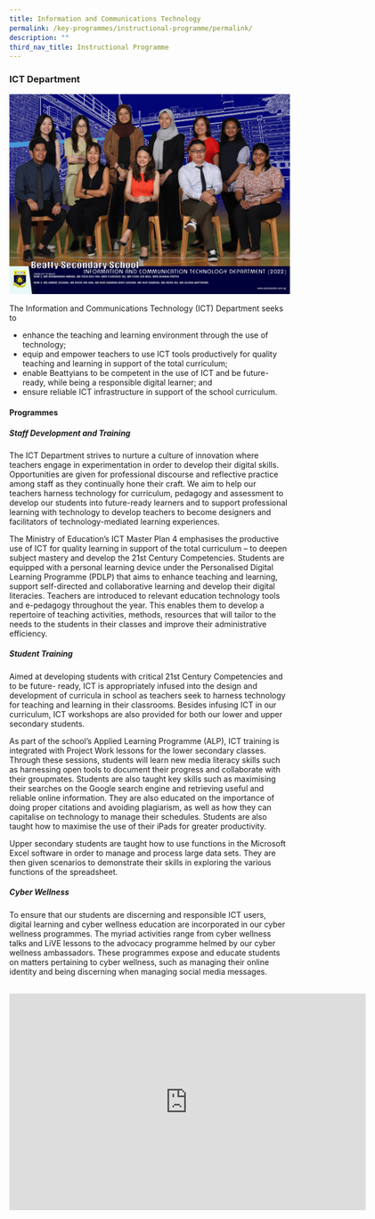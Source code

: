 ```yaml
---
title: Information and Communications Technology
permalink: /key-programmes/instructional-programme/permalink/
description: ""
third_nav_title: Instructional Programme
---
```

### ICT Department
![](/images/Our%20People/information%20and%20communication%20technology%20department%202.png)

The Information and Communications Technology (ICT) Department seeks to

-	enhance the teaching and learning environment through the use of technology;
-	equip and empower teachers to use ICT tools productively for quality teaching and learning in support of the total curriculum;
-	enable Beattyians to be competent in the use of ICT and be future-ready, while being a responsible digital learner; and
-	ensure reliable ICT infrastructure in support of the school curriculum.

#### **Programmes**

##### **Staff Development and Training**

The ICT Department strives to nurture a culture of innovation where teachers engage in experimentation in order to develop their digital skills. Opportunities are given for professional discourse and reflective practice among staff as they continually hone their craft. We aim to help our teachers harness technology for curriculum, pedagogy and assessment to develop our students into future-ready learners and to support professional learning with technology to develop teachers to become designers and facilitators of technology-mediated learning experiences.

The Ministry of Education’s ICT Master Plan 4 emphasises the productive use of ICT for quality learning in support of the total curriculum – to deepen subject mastery and develop the 21st Century Competencies. Students are equipped with a personal learning device under the Personalised Digital Learning Programme (PDLP) that aims to enhance teaching and learning, support self-directed and collaborative learning and develop their digital literacies. Teachers are introduced to relevant education technology tools and e-pedagogy throughout the year. This enables them to develop a repertoire of teaching activities, methods, resources that will tailor to the needs to the students in their classes and improve their administrative efficiency.

##### **Student Training**
Aimed at developing students with critical 21st Century Competencies and to be future- ready, ICT is appropriately infused into the design and development of curricula in school as teachers seek to harness technology for teaching and learning in their classrooms.
Besides infusing ICT in our curriculum, ICT workshops are also provided for both our lower and upper secondary students.

As part of the school’s Applied Learning Programme (ALP), ICT training is integrated with Project Work lessons for the lower secondary classes. Through these sessions, students will learn new media literacy skills such as harnessing open tools to document their progress and collaborate with their groupmates. Students are also taught key skills such as maximising their searches on the Google search engine and retrieving useful and reliable online information. They are also educated on the importance of doing proper citations and avoiding plagiarism, as well as how they can capitalise on technology to manage their schedules. Students are also taught how to maximise the use of their iPads for greater productivity.

Upper secondary students are taught how to use functions in the Microsoft Excel software in order to manage and process large data sets. They are then given scenarios to demonstrate their skills in exploring the various functions of the spreadsheet.

##### **Cyber Wellness**

To ensure that our students are discerning and responsible ICT users, digital learning and cyber wellness education are incorporated in our cyber wellness programmes. The myriad activities range from cyber wellness talks and LiVE lessons to the advocacy programme helmed by our cyber wellness ambassadors. These programmes expose and educate students on matters pertaining to cyber wellness, such as managing their online identity and being discerning when managing social media messages.
<br><br>
<div align="center"><iframe src="https://docs.google.com/presentation/d/e/2PACX-1vTTgw8WV_IKQv1pAgP_1hSzQGQk0zQPhO7D4agA7TORPPtbOs7TVTwC-6Vx1AmkOxO1zRKJoCQS8_8T/embed?start=true&amp;loop=true&amp;delayms=3000" frameborder="0" width="640" height="389" allowfullscreen="true"></iframe></div>